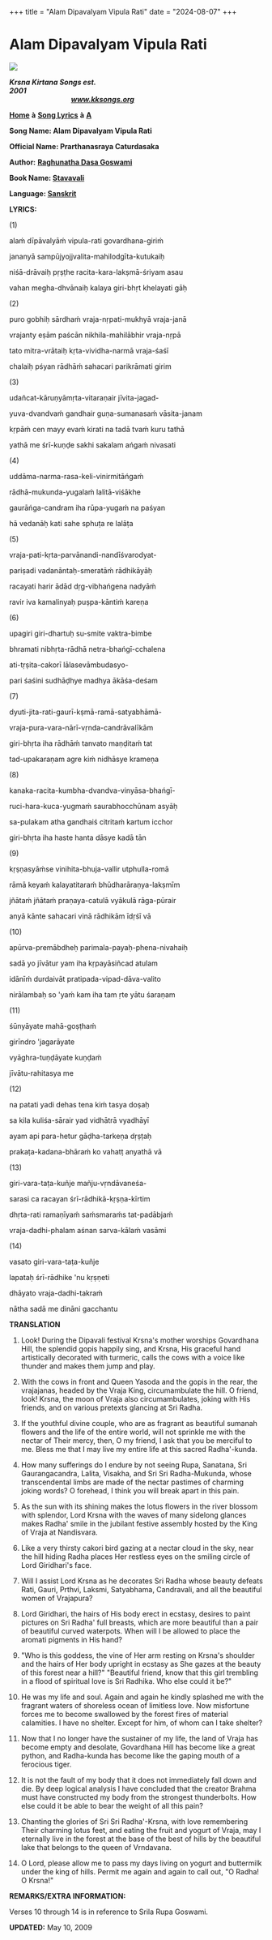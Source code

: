 +++
title = "Alam Dipavalyam Vipula Rati"
date = "2024-08-07"
+++

# Alam Dipavalyam Vipula Rati
**[![](http://kksongs.org/image_files/image002.jpg)](http://kksongs.org/)**

**_Krsna Kirtana Songs est. 2001_**                                                                                                                                                      **_www.kksongs.org_**

**[Home](http://kksongs.org/)** **à** **[Song Lyrics](http://kksongs.org/lyrics.html)** **à** **[A](http://kksongs.org/songs/song_a.html)**

**Song Name: Alam Dipavalyam Vipula Rati**

**Official Name: Prarthanasraya Caturdasaka**

**Author:** [**Raghunatha Dasa Goswami**](http://kksongs.org/authors/list/raghunatha.html)

**Book Name: [Stavavali](http://kksongs.org/authors/stavavali.html)**

**Language: [Sanskrit](http://kksongs.org/language/list/sanskrit.html)**

**LYRICS:**

(1)

alaḿ dīpāvalyāḿ vipula-rati govardhana-giriḿ

jananyā sampūjyojjvalita-mahilodgīta-kutukaiḥ

niśā-drāvaiḥ pṛṣṭhe racita-kara-lakṣmā-śriyam asau

vahan megha-dhvānaiḥ kalaya giri-bhṛt khelayati gāḥ

(2)

puro gobhiḥ sārdhaḿ vraja-nṛpati-mukhyā vraja-janā

vrajanty eṣām paścān nikhila-mahilābhir vraja-nṛpā

tato mitra-vrātaiḥ kṛta-vividha-narmā vraja-śaśī

chalaiḥ pśyan rādhāḿ sahacari parikrāmati girim

(3)

udañcat-kāruṇyāmṛta-vitaraṇair jīvita-jagad-

yuva-dvandvaḿ gandhair guṇa-sumanasaḿ vāsita-janam

kṛpāḿ cen mayy evaḿ kirati na tadā tvaḿ kuru tathā

yathā me śrī-kuṇḍe sakhi sakalam ańgaḿ nivasati

(4)

uddāma-narma-rasa-keli-vinirmitāńgaḿ

rādhā-mukunda-yugalaḿ lalitā-viśākhe

gaurāńga-candram iha rūpa-yugaḿ na paśyan

hā vedanāḥ kati sahe sphuṭa re lalāṭa

(5)

vraja-pati-kṛta-parvānandi-nandīśvarodyat-

pariṣadi vadanāntaḥ-smeratāḿ rādhikāyāḥ

racayati harir ādād dṛg-vibhańgena nadyāḿ

ravir iva kamalinyaḥ puṣpa-kāntiḿ kareṇa

(6)

upagiri giri-dhartuḥ su-smite vaktra-bimbe

bhramati nibhṛta-rādhā netra-bhańgī-cchalena

ati-tṛṣita-cakorī lālasevāmbudasyo-

pari śaśini sudhāḍhye madhya ākāśa-deśam

(7)

dyuti-jita-rati-gaurī-kṣmā-ramā-satyabhāmā-

vraja-pura-vara-nārī-vṛnda-candrāvalīkām

giri-bhṛta iha rādhāḿ tanvato maṇḍitaḿ tat

tad-upakaraṇam agre kiḿ nidhāsye krameṇa

(8)

kanaka-racita-kumbha-dvandva-vinyāsa-bhańgī-

ruci-hara-kuca-yugmaḿ saurabhocchūnam asyāḥ

sa-pulakam atha gandhaiś citritaḿ kartum icchor

giri-bhṛta iha haste hanta dāsye kadā tān

(9)

kṛṣṇasyāḿse vinihita-bhuja-vallir utphulla-romā

rāmā keyaḿ kalayatitaraḿ bhūdharāraṇya-lakṣmīm

jñātaḿ jñātaḿ praṇaya-catulā vyākulā rāga-pūrair

anyā kānte sahacari vinā rādhikām īdṛśī vā

(10)

apūrva-premābdheḥ parimala-payaḥ-phena-nivahaiḥ

sadā yo jīvātur yam iha kṛpayāsiñcad atulam

idānīḿ durdaivāt pratipada-vipad-dāva-valito

nirālambaḥ so 'yaḿ kam iha tam ṛte yātu śaraṇam

(11)

śūnyāyate mahā-goṣṭhaḿ

girīndro 'jagarāyate

vyāghra-tuṇḍāyate kuṇḍaḿ

jīvātu-rahitasya me

(12)

na patati yadi dehas tena kiḿ tasya doṣaḥ

sa kila kuliśa-sārair yad vidhātrā vyadhāyī

ayam api para-hetur gāḍha-tarkeṇa dṛṣṭaḥ

prakaṭa-kadana-bhāraḿ ko vahatṭ anyathā vā

(13)

giri-vara-taṭa-kuñje mañju-vṛndāvaneśa-

sarasi ca racayan śrī-rādhikā-kṛṣṇa-kīrtim

dhṛta-rati ramaṇīyaḿ saḿsmaraḿs tat-padābjaḿ

vraja-dadhi-phalam aśnan sarva-kālaḿ vasāmi

(14)

vasato giri-vara-taṭa-kuñje

lapataḥ śrī-rādhike 'nu kṛṣṇeti

dhāyato vraja-dadhi-takraḿ

nātha sadā me dināni gacchantu

**TRANSLATION**

1) Look! During the Dipavali festival Krsna's mother worships Govardhana Hill, the splendid gopis happily sing, and Krsna, His graceful hand artistically decorated with turmeric, calls the cows with a voice like thunder and makes them jump and play.

2) With the cows in front and Queen Yasoda and the gopis in the rear, the vrajajanas, headed by the Vraja King, circumambulate the hill. O friend, look! Krsna, the moon of Vraja also circumambulates, joking with His friends, and on various pretexts glancing at Sri Radha.

3) If the youthful divine couple, who are as fragrant as beautiful sumanah flowers and the life of the entire world, will not sprinkle me with the nectar of Their mercy, then, O my friend, I ask that you be merciful to me. Bless me that I may live my entire life at this sacred Radha'-kunda.

4) How many sufferings do I endure by not seeing Rupa, Sanatana, Sri Gaurangacandra, Lalita, Visakha, and Sri Sri Radha-Mukunda, whose transcendental limbs are made of the nectar pastimes of charming joking words? O forehead, I think you will break apart in this pain.  

5) As the sun with its shining makes the lotus flowers in the river blossom with splendor, Lord Krsna with the waves of many sidelong glances makes Radha' smile in the jubilant festive assembly hosted by the King of Vraja at Nandisvara.

6) Like a very thirsty cakori bird gazing at a nectar cloud in the sky, near the hill hiding Radha places Her restless eyes on the smiling circle of Lord Giridhari's face.

7) Will I assist Lord Krsna as he decorates Sri Radha whose beauty defeats Rati, Gauri, Prthvi, Laksmi, Satyabhama, Candravali, and all the beautiful women of Vrajapura?

8) Lord Giridhari, the hairs of His body erect in ecstasy, desires to paint pictures on Sri Radha' full breasts, which are more beautiful than a pair of beautiful curved waterpots. When will I be allowed to place the aromati pigments in His hand? 

9) "Who is this goddess, the vine of Her arm resting on Krsna's shoulder and the hairs of Her body upright in ecstasy as She gazes at the beauty of this forest near a hill?" "Beautiful friend, know that this girl trembling in a flood of spiritual love is Sri Radhika. Who else could it be?"

10) He was my life and soul. Again and again he kindly splashed me with the fragrant waters of shoreless ocean of limitless love. Now misfortune forces me to become swallowed by the forest fires of material calamities. I have no shelter. Except for him, of whom can I take shelter?

11) Now that I no longer have the sustainer of my life, the land of Vraja has become empty and desolate, Govardhana Hill has become like a great python, and Radha-kunda has become like the gaping mouth of a ferocious tiger.

12) It is not the fault of my body that it does not immediately fall down and die. By deep logical analysis I have concluded that the creator Brahma must have constructed my body from the strongest thunderbolts. How else could it be able to bear the weight of all this pain?

13) Chanting the glories of Sri Sri Radha'-Krsna, with love remembering Their charming lotus feet, and eating the fruit and yogurt of Vraja, may I eternally live in the forest at the base of the best of hills by the beautiful lake that belongs to the queen of Vrndavana.

14) O Lord, please allow me to pass my days living on yogurt and buttermilk under the king of hills. Permit me again and again to call out, "O Radha! O Krsna!"

**REMARKS/EXTRA INFORMATION:**

Verses 10 through 14 is in reference to Srila Rupa Goswami.

**UPDATED:** May 10, 2009